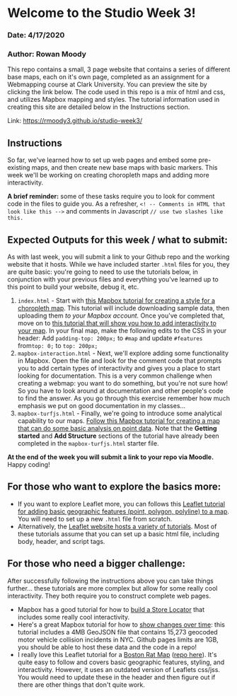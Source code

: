 # Welcome to the Studio Week 3!
### Date: 4/17/2020
### Author: Rowan Moody
This repo contains a small, 3 page website that contains a series of different base maps, each on it's own page, completed as an assignment for a Webmapping course at Clark University. You can preview the site by clicking the link below. The code used in this repo is a mix of html and css, and utilizes Mapbox mapping and styles.  The tutorial information used in creating this site are detailed below in the Instructions section.



Link: https://rmoody3.github.io/studio-week3/

## Instructions

So far, we've learned how to set up web pages and embed some pre-existing maps, and then create new base maps with basic markers. This week we'll be working on creating choropleth maps and adding more interactivity.  

**A brief reminder:** some of these tasks require you to look for comment code in the files to guide you. As a refresher, `<! -- Comments in HTML that look like this -->` and comments in Javascript `// use two slashes like this.`

## Expected Outputs for this week / what to submit: 
As with last week, you will submit a link to your Github repo and the working website that it hosts. While we have included starter `.html` files for you, they are quite basic: you're going to need to use the tutorials below, in conjunction with your previous files and everything you've learned up to this point to build your website, debug it, etc.

1. `index.html` - Start with [this Mapbox tutorial for creating a style for a choropleth map](https://docs.mapbox.com/help/tutorials/choropleth-studio-gl-pt-1/). This tutorial will include downloading sample data, then uploading them *to your Mapbox account.* Once you've completed that, move on to [this tutorial that will show you how to add interactivity to your map](https://docs.mapbox.com/help/tutorials/choropleth-studio-gl-pt-2/). In your final map, make the following edits to the CSS in your header: Add `padding-top: 200px;` to `#map` and update `#features` from`top: 0;` to `top: 200px;`
2. `mapbox-interaction.html` - Next, we'll explore adding some functionality in Mapbox. Open the file and look for the comment code that prompts you to add certain types of interactivity and gives you a place to start looking for documentation. This is a very common challenge when creating a webmap: you want to do something, but you're not sure how! So you have to look around at documentation and other people's code to find the answer. As you go through this exercise remember how much emphasis we put on good documentation in my classes...  
3. `mapbox-turfjs.html` - Finally, we're going to introduce some analytical capability to our maps. [Follow this Mapbox tutorial for creating a map that can do some basic analysis on point data](https://docs.mapbox.com/help/tutorials/analysis-with-turf/). Note that the **Getting started** and **Add Structure** sections of the tutorial have already been completed in the `mapbox-turfjs.html` starter file. 

<!--- This exercise was commented out because the tutorial is missing some lines of code. For example, in the attribution, they leave '...' as the parameter. They don't specifically mention that this should be replaced and throws an error if it isn't. 2. `starter-file-2-name-here` - After completing the first exercise in Mapbox, we're going to build a similar map in Leaflet. This is good for getting familiar with different Javascript libraries and getting used to syntax differences between Leaflet and Mapbox (you can also list both Leaflet and Mapbox on your resume!). [Use this Leaflet tutorial to create the interactive choropleth map](https://leafletjs.com/examples/choropleth/). --->

**At the end of the week you will submit a link to your repo via Moodle.** Happy coding!

## For those who want to explore the basics more: 
- If you want to explore Leaflet more, you can follows this [Leaflet tutorial for adding basic geographic features (point, polygon, polyline) to a map](https://github.com/jakobzhao/geog371/tree/master/lectures/lec07). You will need to set up a new `.html` file from scratch.  
- Alternatively, the [Leaflet website hosts a variety of tutorials](https://leafletjs.com/examples.html). Most of these tutorials assume that you can set up a basic html file, including body, header, and script tags. 

## For those who need a bigger challenge: 
After successfully following the instructions above you can take things further... these tutorials are more complex but allow for some really cool interactivity. They both require you to construct complete web pages. 
- Mapbox has a good tutorial for how to [build a Store Locator](https://docs.mapbox.com/help/tutorials/building-a-store-locator/) that includes some really cool interactivity.
- Here's a great Mapbox tutorial for how to [show changes over time](https://docs.mapbox.com/help/tutorials/show-changes-over-time/): this tutorial includes a 4MB GeoJSON file that contains 15,273 geocoded motor vehicle collision incidents in NYC. Github pages limits are 1GB, you should be able to host these data and the code in a repo! 
- I really love this Leaflet tutorial for a [Boston Rat Map](http://maptimeboston.github.io/leaflet-intro/) ([repo here](https://github.com/maptimeBoston/leaflet-intro)). It's quite easy to follow and covers basic geographic features, styling, and interactivity. However, it uses an outdated version of Leaflets css/jss. You would need to update these in the header and then figure out if there are other things that don't quite work. 
